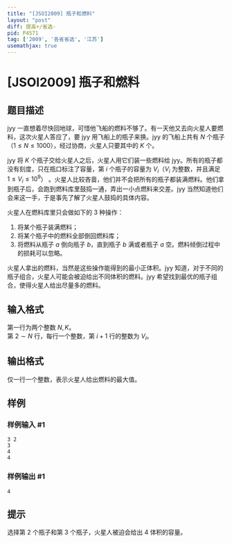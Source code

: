```yaml
---
title: "[JSOI2009] 瓶子和燃料"
layout: "post"
diff: 提高+/省选-
pid: P4571
tag: ['2009', '各省省选', '江苏']
usemathjax: true
---
```


# [JSOI2009] 瓶子和燃料
## 题目描述

jyy 一直想着尽快回地球，可惜他飞船的燃料不够了。有一天他又去向火星人要燃料，这次火星人答应了，要 jyy 用飞船上的瓶子来换。jyy 的飞船上共有 $N$ 个瓶子（$1 \leq N \leq 1000$），经过协商，火星人只要其中的 $K$ 个。 

jyy 将 $K$ 个瓶子交给火星人之后，火星人用它们装一些燃料给 jyy。所有的瓶子都没有刻度，只在瓶口标注了容量，第 $i$ 个瓶子的容量为 $V _ i$（$V _ i$ 为整数，并且满足 $1 \leq V _ i \leq 10 ^ 9$） 。火星人比较吝啬，他们并不会把所有的瓶子都装满燃料。他们拿到瓶子后，会跑到燃料库里鼓捣一通，弄出一小点燃料来交差。jyy 当然知道他们会来这一手，于是事先了解了火星人鼓捣的具体内容。

火星人在燃料库里只会做如下的 $3$ 种操作：

1. 将某个瓶子装满燃料；
2. 将某个瓶子中的燃料全部倒回燃料库；
3. 将燃料从瓶子 $a$ 倒向瓶子 $b$，直到瓶子 $b$ 满或者瓶子 $a$ 空。燃料倾倒过程中的损耗可以忽略。

火星人拿出的燃料，当然是这些操作能得到的最小正体积。jyy 知道，对于不同的瓶子组合，火星人可能会被迫给出不同体积的燃料。jyy 希望找到最优的瓶子组合，使得火星人给出尽量多的燃料。
## 输入格式

第一行为两个整数 $N,K$。  
第 $2 \sim N$ 行，每行一个整数，第 $i+1$ 行的整数为 $V _ i$。
## 输出格式

仅一行一个整数，表示火星人给出燃料的最大值。
## 样例

### 样例输入 #1
```
3 2
3
4
4
```
### 样例输出 #1
```
4
```
## 提示

选择第 $2$ 个瓶子和第 $3$ 个瓶子，火星人被迫会给出 $4$ 体积的容量。
